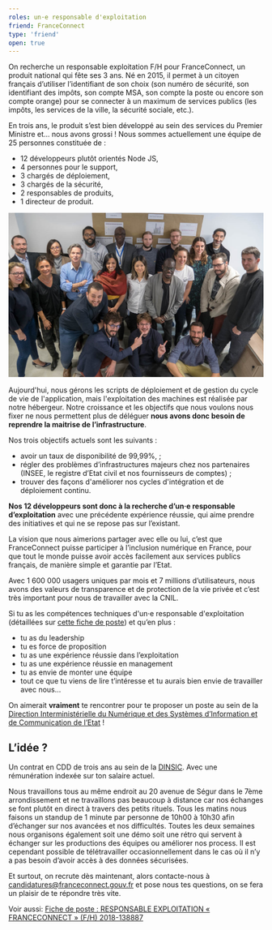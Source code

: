 ```yaml
---
roles: un·e responsable d'exploitation
friend: FranceConnect
type: 'friend'
open: true
---
```


On recherche un responsable exploitation F/H pour FranceConnect, un produit national qui fête ses 3 ans.
Né en 2015, il permet à un citoyen français d’utiliser l’identifiant de son choix (son numéro de sécurité, son identifiant des impôts, son compte MSA, son compte la poste ou encore son compte orange) pour se connecter à un maximum de services publics (les impôts, les services de la ville, la sécurité sociale, etc.).

<!--more-->

En trois ans, le produit s’est bien développé au sein des services du Premier Ministre et… nous avons grossi !
Nous sommes actuellement une équipe de 25 personnes constituée de :
 - 12 développeurs plutôt orientés Node JS,
 - 4 personnes pour le support,
 - 3 chargés de déploiement,
 - 3 chargés de la sécurité,
 - 2 responsables de produits,
 - 1 directeur de produit.

![Notre équipe](/img/posts/2018-11-07-franceconnect-ops.jpg)

Aujourd'hui, nous gérons les scripts de déploiement et de gestion du cycle de vie de l'application, mais l'exploitation des machines est réalisée par notre hébergeur.
Notre croissance et les objectifs que nous voulons nous fixer ne nous permettent plus de déléguer __nous avons donc besoin de reprendre la maitrise de l’infrastructure__.

Nos trois objectifs actuels sont les suivants :
 - avoir un taux de disponibilité de 99,99%, ;
 - régler des problèmes d’infrastructures majeurs chez nos partenaires (INSEE, le registre d’Etat civil et nos fournisseurs de comptes) ;
 - trouver des façons d'améliorer nos cycles d'intégration et de déploiement continu.

__Nos 12 développeurs sont donc à la recherche d’un·e responsable d’exploitation__ avec une précédente expérience réussie, qui aime prendre des initiatives et qui ne se repose pas sur l’existant.

La vision que nous aimerions partager avec elle ou lui, c’est que FranceConnect puisse participer à l’inclusion numérique en France, pour que tout le monde puisse avoir accès facilement aux services publics français, de manière simple et garantie par l’Etat.

Avec 1 600 000 usagers uniques par mois et 7 millions d’utilisateurs, nous avons des valeurs de transparence et de protection de la vie privée et c’est très important pour nous de travailler avec la CNIL.

Si tu as les compétences techniques d'un·e responsable d'exploitation (détaillées sur [cette fiche de poste](https://biep-recrute.talent-soft.com/offre-de-emploi/emploi-responsable-exploitation-franceconnect-f-h-_138887.aspx)) et qu’en plus :
 - tu as du leadership
 - tu es force de proposition
 - tu as une expérience réussie dans l’exploitation
 - tu as une expérience réussie en management
 - tu as envie de monter une équipe
 - tout ce que tu viens de lire t’intéresse et tu aurais bien envie de travailler avec nous…

On aimerait __vraiment__ te rencontrer pour te proposer un poste au sein de la [Direction Interministérielle du Numérique et des Systèmes d’Information et de Communication de l’Etat](https://www.numerique.gouv.fr/) !

## L’idée ?

Un contrat en CDD de trois ans au sein de la [DINSIC](https://www.numerique.gouv.fr/).
Avec une rémunération indexée sur ton salaire actuel.

Nous travaillons tous au même endroit au 20 avenue de Ségur dans le 7ème arrondissement et ne travaillons pas beaucoup à distance car nos échanges se font plutôt en direct à travers des petits rituels.
Tous les matins nous faisons un standup de 1 minute par personne de 10h00 à 10h30 afin d’échanger sur nos avancées et nos difficultés.
Toutes les deux semaines nous organisons également soit une démo soit une rétro qui servent à échanger sur les productions des équipes ou améliorer nos process.
Il est cependant possible de télétravailler occasionnellement dans le cas où il n’y a pas besoin d’avoir accès à des données sécurisées.

Et surtout, on recrute dès maintenant, alors contacte-nous à [candidatures@franceconnect.gouv.fr](mailto:candidatures@franceconnect.gouv.fr) et pose nous tes questions, on se fera un plaisir de te répondre très vite.

Voir aussi: [Fiche de poste : RESPONSABLE EXPLOITATION « FRANCECONNECT » (F/H) 2018-138887](https://biep-recrute.talent-soft.com/offre-de-emploi/emploi-responsable-exploitation-franceconnect-f-h-_138887.aspx)

